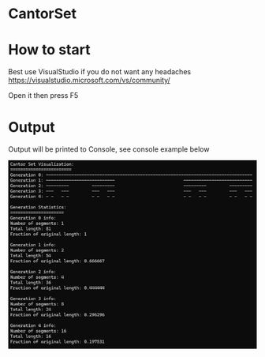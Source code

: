 # CantorSet


# How to start

Best use VisualStudio if you do not want any headaches https://visualstudio.microsoft.com/vs/community/

Open it then press F5

# Output

Output will be printed to Console, see console example below

![Output](Output.png)